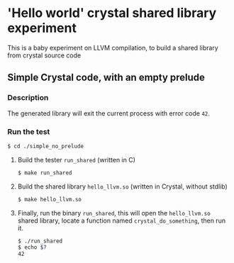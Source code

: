 # 'Hello world' crystal shared library experiment

This is a baby experiment on LLVM compilation, to build a shared library from crystal source code

## Simple Crystal code, with an empty prelude

### Description

The generated library will exit the current process with error code `42`.

### Run the test

```sh
$ cd ./simple_no_prelude
```

1. Build the tester `run_shared` (written in C)

   ```sh
   $ make run_shared
   ```

2. Build the shared library `hello_llvm.so` (written in Crystal, without stdlib)

   ```sh
   $ make hello_llvm.so
   ```

3. Finally, run the binary `run_shared`, this will open the `hello_llvm.so` shared library, locate a function named `crystal_do_something`, then run it.

   ```sh
   $ ./run_shared
   $ echo $?
   42
   ```
